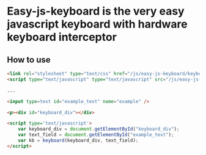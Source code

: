 # Easy-js-keyboard is the very easy javascript keyboard with hardware keyboard interceptor

## How to use

```html
<link rel="stylesheet" type="text/css" href="/js/easy-js-keyboard/keyboard.css">
<script type="text/javascript" type="text/javascript" src="/js/easy-js-keyboard/keyboard.js"></script>

...

<input type=text id="example_text" name="example" />

<p><div id="keyboard_div"></div>

<script type='text/javascript'>
    var keyboard_div = document.getElementById("keyboard_div");
    var text_field = document.getElementById("example_text");
    var kb = keyboard(keyboard_div, text_field);
</script>
```